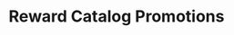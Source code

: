 ---
title: Reward Catalog Promotions
excerpt: ''
deprecated: false
hidden: false
metadata:
  title: ''
  description: ''
  robots: index
next:
  description: ''
---
